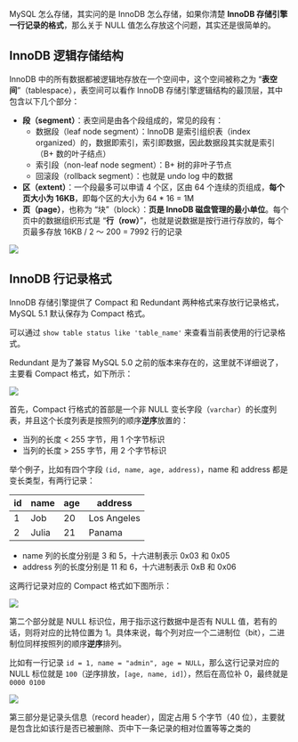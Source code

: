 MySQL 怎么存储，其实问的是 InnoDB 怎么存储，如果你清楚 **InnoDB 存储引擎一行记录的格式**，那么关于 NULL 值怎么存放这个问题，其实还是很简单的。

## InnoDB 逻辑存储结构

InnoDB 中的所有数据都被逻辑地存放在一个空间中，这个空间被称之为 “**表空间**”（tablespace），表空间可以看作 InnoDB 存储引擎逻辑结构的最顶层，其中包含以下几个部分：

- **段（segment）**：表空间是由各个段组成的，常见的段有：
  - 数据段（leaf node segment）：InnoDB 是索引组织表（index organized）的，数据即索引，索引即数据，因此数据段其实就是索引（B+ 数的叶子结点）
  - 索引段（non-leaf node segment）：B+ 树的非叶子节点
  - 回滚段（rollback segment）：也就是 undo log 中的数据
- **区（extent）**：一个段最多可以申请 4 个区，区由 64 个连续的页组成，**每个页大小为 16KB**，即每个区的大小为 64 * 16 = 1M
- **页（page）**，也称为 “块”（block）：**页是 InnoDB 磁盘管理的最小单位**。每个页中的数据组织形式是 “**行（row）**”，也就是说数据是按行进行存放的，每个页最多存放 16KB / 2 ～ 200  = 7992 行的记录

![](https://cs-wiki.oss-cn-shanghai.aliyuncs.com/image-20230503101230287.png)



## InnoDB 行记录格式

InnoDB 存储引擎提供了 Compact 和 Redundant 两种格式来存放行记录格式，MySQL 5.1 默认保存为 Compact 格式。

可以通过 `show table status like 'table_name'` 来查看当前表使用的行记录格式。

Redundant 是为了兼容 MySQL 5.0 之前的版本来存在的，这里就不详细说了，主要看 Compact 格式，如下所示：

![](https://cs-wiki.oss-cn-shanghai.aliyuncs.com/image-20230516104409424.png)

首先，Compact 行格式的首部是一个非 NULL 变长字段（`varchar`）的长度列表，并且这个长度列表是按照列的顺序**逆序**放置的：

- 当列的长度 < 255 字节，用 1 个字节标识
- 当列的长度 > 255 字节，用 2 个字节标识

举个例子，比如有四个字段 `(id, name, age, address)`，name 和 address 都是变长类型，有两行记录：

| id   | name  | age  | address     |
| ---- | ----- | ---- | ----------- |
| 1    | Job   | 20   | Los Angeles |
| 2    | Julia | 21   | Panama      |

- name 列的长度分别是 3 和 5，十六进制表示 0x03 和 0x05
- address 列的长度分别是 11 和 6，十六进制表示 0xB 和 0x06

这两行记录对应的 Compact 格式如下图所示：

![](https://cs-wiki.oss-cn-shanghai.aliyuncs.com/image-20230516105429929.png)

第二个部分就是 NULL 标识位，用于指示这行数据中是否有 NULL 值，若有的话，则将对应的比特位置为 1。具体来说，每个列对应一个二进制位（bit），二进制位同样按照列的顺序**逆序**排列。

比如有一行记录 `id = 1, name = "admin", age = NULL`，那么这行记录对应的 NULL 标位就是 `100`（逆序排放，`[age, name, id]`），然后在高位补 0，最终就是 `0000 0100`

![](https://cs-wiki.oss-cn-shanghai.aliyuncs.com/image-20230503112448690.png)

第三部分是记录头信息（record header），固定占用 5 个字节（40 位），主要就是包含比如该行是否已被删除、页中下一条记录的相对位置等等之类的


